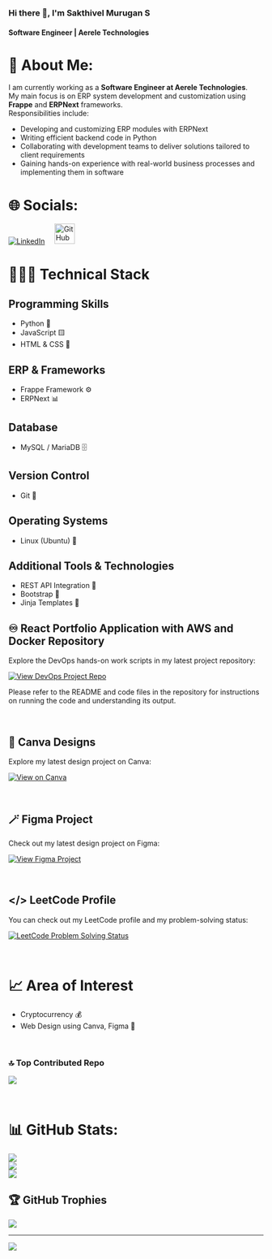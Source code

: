 ### Hi there 👋, I'm Sakthivel Murugan S
#### Software Engineer | Aerele Technologies

# 💫 About Me:
I am currently working as a **Software Engineer at Aerele Technologies**.  
My main focus is on ERP system development and customization using **Frappe** and **ERPNext** frameworks.  
Responsibilities include:
- Developing and customizing ERP modules with ERPNext
- Writing efficient backend code in Python
- Collaborating with development teams to deliver solutions tailored to client requirements
- Gaining hands-on experience with real-world business processes and implementing them in software

# 🌐 Socials:

[![LinkedIn](https://img.shields.io/badge/LinkedIn-%230077B5.svg?logo=linkedin&logoColor=white)](https://www.linkedin.com/in/s-sakthivel-murugan-7515a1269/) &nbsp; &nbsp;
[<img src="https://github.githubassets.com/images/modules/logos_page/GitHub-Mark.png" alt="GitHub" height="40">](https://github.com/SSAKTHIVELMURUGAN)
# 👨🏼‍💻 Technical Stack

## Programming Skills
- Python 🐍
- JavaScript 🟨
- HTML & CSS 📝

## ERP & Frameworks
- Frappe Framework ⚙️
- ERPNext 📊

## Database
- MySQL / MariaDB 🗄️

## Version Control
- Git 🐙

## Operating Systems
- Linux (Ubuntu) 🐧

## Additional Tools & Technologies
- REST API Integration 🔗
- Bootstrap 🎨
- Jinja Templates 🧩

## ♾️ React Portfolio Application with AWS and Docker Repository

Explore the DevOps hands-on work scripts in my latest project repository:

[![View DevOps Project Repo ](https://img.shields.io/badge/View%20DevOps%20Project%20Repo-blue)](https://github.com/SSAKTHIVELMURUGAN/reactfolio.git)

Please refer to the README and code files in the repository for instructions on running the code and understanding its output.

<br>

## 🎨 Canva Designs

Explore my latest design project on Canva:

[![View on Canva](https://img.shields.io/badge/View%20on%20Canva-Designs-blue?logo=canva)](https://github.com/SSAKTHIVELMURUGAN/Canva-Designs.git)

<br>

## 🪄 Figma Project

Check out my latest design project on Figma:

[![View Figma Project](https://img.shields.io/badge/View%20on%20Figma-prototype-blue)](https://www.figma.com/proto/wYOvq8mOcAKVNMmd1su7SL/Blogs?node-id=3-179&t=r6BMTjgfUJgJGlWV-1&starting-point-node-id=13%3A4&mode=design)

<br>

## </> LeetCode Profile

You can check out my LeetCode profile and my problem-solving status:

[![LeetCode Problem Solving Status](https://img.shields.io/badge/LeetCode-Solved%20Problems-blue)](https://leetcode.com/21ecb23/)

<br>

# 📈 Area of Interest

- Cryptocurrency 💰
- Web Design using Canva, Figma 🎨

<br>

### 🔝 Top Contributed Repo
![](https://github-contributor-stats.vercel.app/api?username=SSAKTHIVELMURUGAN&limit=5&theme=dark&combine_all_yearly_contributions=true)

<br>

# 📊 GitHub Stats:
![](https://github-readme-stats.vercel.app/api?username=SSAKTHIVELMURUGAN&theme=dark&hide_border=false&include_all_commits=false&count_private=false)<br/>
![](https://github-readme-streak-stats.herokuapp.com/?user=SSAKTHIVELMURUGAN&theme=dark&hide_border=false)<br/>
![](https://github-readme-stats.vercel.app/api/top-langs/?username=SSAKTHIVELMURUGAN&theme=dark&hide_border=false&include_all_commits=false&count_private=false&layout=compact)

## 🏆 GitHub Trophies
![](https://github-profile-trophy.vercel.app/?username=SSAKTHIVELMURUGAN&theme=radical&no-frame=false&no-bg=true&margin-w=4)

---
[![](https://visitcount.itsvg.in/api?id=SSAKTHIVELMURUGAN&icon=0&color=0)](https://visitcount.itsvg.in)
